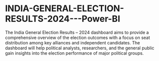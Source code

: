 # INDIA-GENERAL-ELECTION-RESULTS-2024---Power-BI
The India General Election Results – 2024 dashboard aims to provide a comprehensive overview of the election outcomes with a focus on seat distribution among key alliances and independent candidates. The dashboard will help political analysts, researchers, and the general public gain insights into the election performance of major political groups.

